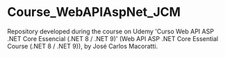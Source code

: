 # Course_WebAPIAspNet_JCM
Repository developed during the course on Udemy 'Curso Web API ASP .NET Core Essencial (.NET 8 / .NET 9)' (Web API ASP .NET Core Essential Course (.NET 8 / .NET 9)), by José Carlos Macoratti.
